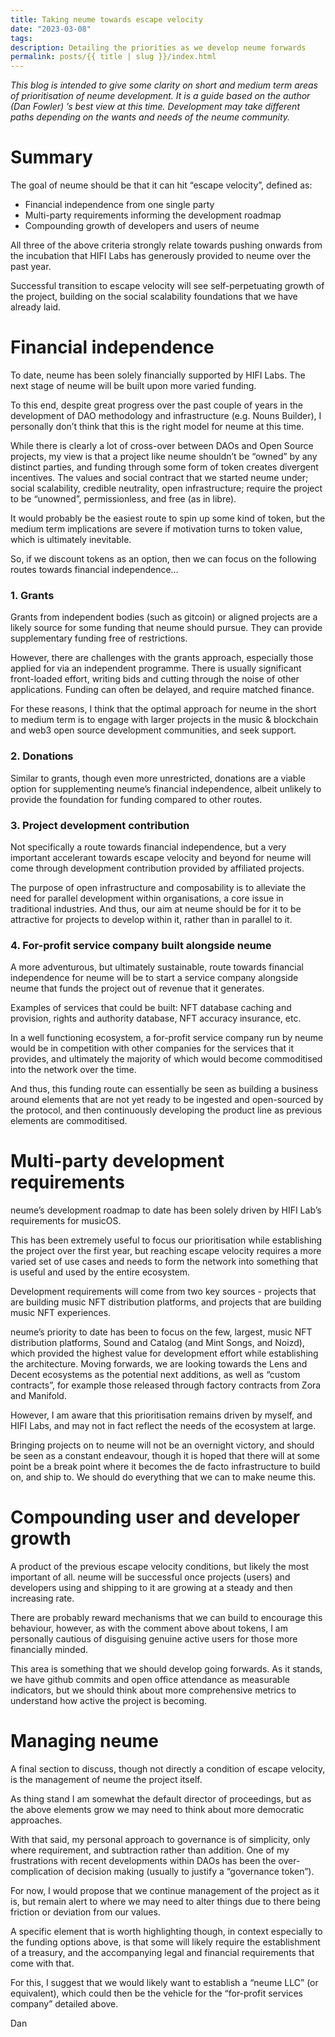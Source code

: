 ```yaml
---
title: Taking neume towards escape velocity
date: "2023-03-08"
tags:
description: Detailing the priorities as we develop neume forwards
permalink: posts/{{ title | slug }}/index.html
---
```



*This blog is intended to give some clarity on short and medium term areas of prioritisation of neume development. It is a guide based on the author (Dan Fowler) ’s best view at this time. Development may take different paths depending on the wants and needs of the neume community.*

# Summary

The goal of neume should be that it can hit “escape velocity”, defined as:

- Financial independence from one single party
- Multi-party requirements informing the development roadmap
- Compounding growth of developers and users of neume

All three of the above criteria strongly relate towards pushing onwards from the incubation that HIFI Labs has generously provided to neume over the past year.

Successful transition to escape velocity will see self-perpetuating growth of the project, building on the social scalability foundations that we have already laid.

# Financial independence

To date, neume has been solely financially supported by HIFI Labs. The next stage of neume will be built upon more varied funding.

To this end, despite great progress over the past couple of years in the development of DAO methodology and infrastructure (e.g. Nouns Builder), I personally don’t think that this is the right model for neume at this time.

While there is clearly a lot of cross-over between DAOs and Open Source projects, my view is that a project like neume shouldn’t be “owned” by any distinct parties, and funding through some form of token creates divergent incentives. The values and social contract that we started neume under; social scalability, credible neutrality, open infrastructure; require the project to be “unowned”, permissionless, and free (as in libre).

It would probably be the easiest route to spin up some kind of token, but the medium term implications are severe if motivation turns to token value, which is ultimately inevitable.

So, if we discount tokens as an option, then we can focus on the following routes towards financial independence…

### 1. Grants

Grants from independent bodies (such as gitcoin) or aligned projects are a likely source for some funding that neume should pursue. They can provide supplementary funding free of restrictions. 

However, there are challenges with the grants approach, especially those applied for via an independent programme. There is usually significant front-loaded effort, writing bids and cutting through the noise of other applications. Funding can often be delayed, and require matched finance.

For these reasons, I think that the optimal approach for neume in the short to medium term is to engage with larger projects in the music & blockchain and web3 open source development communities, and seek support.

### 2. Donations

Similar to grants, though even more unrestricted, donations are a viable option for supplementing neume’s financial independence, albeit unlikely to provide the foundation for funding compared to other routes.

### 3. Project development contribution

Not specifically a route towards financial independence, but a very important accelerant towards escape velocity and beyond for neume will come through development contribution provided by affiliated projects.

The purpose of open infrastructure and composability is to alleviate the need for parallel development within organisations, a core issue in traditional industries. And thus, our aim at neume should be for it to be attractive for projects to develop within it, rather than in parallel to it. 

### 4. For-profit service company built alongside neume

A more adventurous, but ultimately sustainable, route towards financial independence for neume will be to start a service company alongside neume that funds the project out of revenue that it generates.

Examples of services that could be built: NFT database caching and provision, rights and authority database, NFT accuracy insurance, etc.  

In a well functioning ecosystem, a for-profit service company run by neume would be in competition with other companies for the services that it provides, and ultimately the majority of which would become commoditised into the network over the time. 

And thus, this funding route can essentially be seen as building a business around elements that are not yet ready to be ingested and open-sourced by the protocol, and then continuously developing the product line as previous elements are commoditised. 

# Multi-party development requirements

neume’s development roadmap to date has been solely driven by HIFI Lab’s requirements for musicOS. 

This has been extremely useful to focus our prioritisation while establishing the project over the first year, but reaching escape velocity requires a more varied set of use cases and needs to form the network into something that is useful and used by the entire ecosystem.

Development requirements will come from two key sources - projects that are building music NFT distribution platforms, and projects that are building music NFT experiences.

neume’s priority to date has been to focus on the few, largest, music NFT distribution platforms, Sound and Catalog (and Mint Songs, and Noizd), which provided the highest value for development effort while establishing the architecture. Moving forwards, we are looking towards the Lens and Decent ecosystems as the potential next additions, as well as “custom contracts”, for example those released through factory contracts from Zora and Manifold. 

However, I am aware that this prioritisation remains driven by myself, and HIFI Labs, and may not in fact reflect the needs of the ecosystem at large.

Bringing projects on to neume will not be an overnight victory, and should be seen as a constant endeavour, though it is hoped that there will at some point be a break point where it becomes the de facto infrastructure to build on, and ship to. We should do everything that we can to make neume this.

# Compounding user and developer growth

A product of the previous escape velocity conditions, but likely the most important of all. neume will be successful once projects (users) and developers using and shipping to it are growing at a steady and then increasing rate.

There are probably reward mechanisms that we can build to encourage this behaviour, however, as with the comment above about tokens, I am personally cautious of disguising genuine active users for those more financially minded.

This area is something that we should develop going forwards. As it stands, we have github commits and open office attendance as measurable indicators, but we should think about more comprehensive metrics to understand how active the project is becoming.

# Managing neume

A final section to discuss, though not directly a condition of escape velocity, is the management of neume the project itself.

As thing stand I am somewhat the default director of proceedings, but as the above elements grow  we may need to think about more democratic approaches.

With that said, my personal approach to governance is of simplicity, only where requirement, and subtraction rather than addition. One of my frustrations with recent developments within DAOs has been the over-complication of decision making (usually to justify a “governance token”).

For now, I would propose that we continue management of the project as it is, but remain alert to where we may need to alter things due to there being friction or deviation from our values.

A specific element that is worth highlighting though, in context especially to the funding options above, is that some will likely require the establishment of a treasury, and the accompanying legal and financial requirements that come with that.

For this, I suggest that we would likely want to establish a “neume LLC” (or equivalent), which could then be the vehicle for the “for-profit services company” detailed above.

Dan
